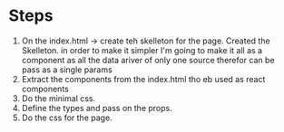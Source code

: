 # Steps

1. On the index.html -> create teh skelleton for the page.
   Created the Skelleton. in order to make it simpler I'm going to make it all as a component as all the data ariver of only one source therefor can be pass as a single params
2. Extract the components from the index.html tho eb used as react components
3. Do the minimal css.
4. Define the types and pass on the props.
5. Do the css for the page.
